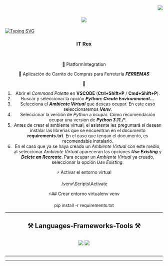 



<img align="right" src="https://visitor-badge.laobi.icu/badge?page_id=salesp07.salesp07" />

<h1 align="center">
    <img src="https://readme-typing-svg.herokuapp.com/?font=Righteous&size=35&center=true&vCenter=true&width=500&height=70&duration=4000&lines=Hi+There!+👋;+I'm+IT+REX!🦖;" />
</h1>

[![Typing SVG](https://readme-typing-svg.herokuapp.com?font=Fira+Code&pause=1000&random=false&width=435&lines=Proyecto+Integracion+de+Palataformas)](https://git.io/typing-svg)
<h3 align="center">IT Rex</h3>

<br/>

<div align="center">
 
 🔭 PlatformIntegration
 
 🌱 Aplicación de Carrito de Compras para Ferretería ***FERREMAS***

💬 
  1. Abrir el *Command Palette* en **VSCODE** (**Ctrl+Shift+P** / **Cmd+Shift+P**).
  2. Buscar y seleccionar la opción ***Python: Create Environmment...***
  3. Selecciona el ***Ambiente Virtual*** que deseas ocupar. En este caso seleccionaremos ***Venv***.
  4. Seleccionar la versión de *Python* a ocupar. Como recomendación ocupar una version de ***Python 3.11./****.
  5. Antes de crear el ambiente virtual, el asistente les preguntará si desean instalar las librerias que se encuentran en el documento **requirements.txt**. En el caso que tengan el documento, es recomendable instalarlo.
  6. En el caso que ya se haya creado un *Ambiente Virtual* con este medio, al seleccionar *Ambiente Virtual* apareceran las opciones ***Use Existing*** y ***Delete an Recreate***. Para ocupar un *Ambiente Virtual* ya     creado, seleccionar la opción *Use Existing*.

⚡ Activar el entorno virtual 

.\venv\Scripts\Activate

⚡## Crear entorno
virtualenv venv


pip install -r requirements.txt

 </div>
 


 <hr/>
 
<h2 align="center">⚒️ Languages-Frameworks-Tools ⚒️</h2>
<br/>
<div align="center">
    <img src="https://skillicons.dev/icons?i=react,bootstrap,mui,html,css,vscode,github,figma,tailwind,git,r" />
    <img src="https://skillicons.dev/icons?i=nodejs,python,javascript,typescript,express,firebase,mongodb,c,java,nextjs,mysql,flask" /><br>
</div>

<br/>
<hr/>



<hr/>

